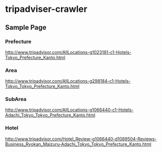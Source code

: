 tripadviser-crawler
===================

## Sample Page

### Prefecture

http://www.tripadvisor.com/AllLocations-g1023181-c1-Hotels-Tokyo_Prefecture_Kanto.html

### Area

http://www.tripadvisor.com/AllLocations-g298184-c1-Hotels-Tokyo_Tokyo_Prefecture_Kanto.html

### SubArea

http://www.tripadvisor.com/AllLocations-g1066440-c1-Hotels-Adachi_Tokyo_Tokyo_Prefecture_Kanto.html

### Hotel

http://www.tripadvisor.com/Hotel_Review-g1066440-d1089504-Reviews-Business_Ryokan_Maizuru-Adachi_Tokyo_Tokyo_Prefecture_Kanto.html
